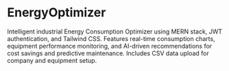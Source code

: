 # EnergyOptimizer
Intelligent industrial Energy Consumption Optimizer using MERN stack, JWT authentication, and Tailwind CSS. Features real-time consumption charts, equipment performance monitoring, and AI-driven recommendations for cost savings and predictive maintenance. Includes CSV data upload for company and equipment setup. 
